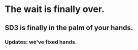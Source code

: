 # The wait is finally over.

## SD3 is finally in the palm of your hands.

### Updates: we've fixed hands.
